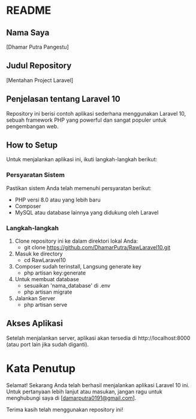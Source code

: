 # README

## Nama Saya
[Dhamar Putra Pangestu]

## Judul Repository
[Mentahan Project Laravel]

## Penjelasan tentang Laravel 10
Repository ini berisi contoh aplikasi sederhana menggunakan Laravel 10, sebuah framework PHP yang powerful dan sangat populer untuk pengembangan web.

## How to Setup
Untuk menjalankan aplikasi ini, ikuti langkah-langkah berikut:

### Persyaratan Sistem
Pastikan sistem Anda telah memenuhi persyaratan berikut:
- PHP versi 8.0 atau yang lebih baru
- Composer
- MySQL atau database lainnya yang didukung oleh Laravel

### Langkah-langkah
1. Clone repository ini ke dalam direktori lokal Anda:
    - git clone https://github.com/DhamarPutra/RawLaravel10.git
2. Masuk ke directory
    - cd RawLaravel10
3. Composer sudah terinstall, Langsung generate key
    - php artisan key:generate
4. Untuk membuat database
    - sesuaikan 'nama_database' di .env
    - php artisan migrate
5. Jalankan Server
    - php artisan serve

## Akses Aplikasi
Setelah menjalankan server, aplikasi akan tersedia di http://localhost:8000 (atau port lain jika sudah diganti).

# Kata Penutup
Selamat! Sekarang Anda telah berhasil menjalankan aplikasi Laravel 10 ini. Untuk pertanyaan lebih lanjut atau masukan, jangan ragu untuk menghubungi saya di [damarputra0191@gmail.com].

Terima kasih telah menggunakan repository ini!